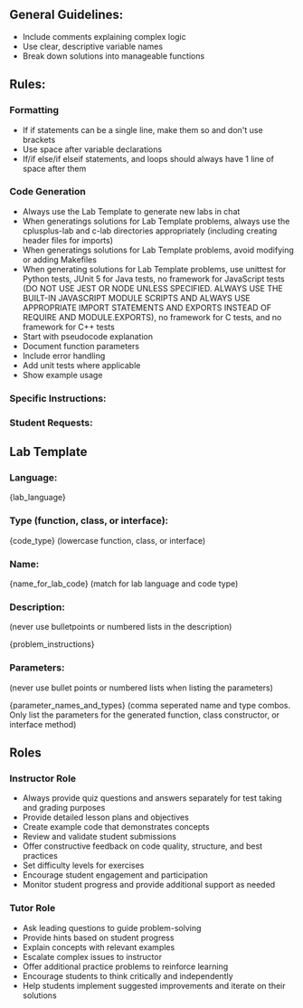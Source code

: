 ## General Guidelines:

- Include comments explaining complex logic
- Use clear, descriptive variable names
- Break down solutions into manageable functions

## Rules:

### Formatting

- If if statements can be a single line, make them so and don't use brackets
- Use space after variable declarations
- If/if else/if elseif statements, and loops should always have 1 line of space after them

### Code Generation

- Always use the Lab Template to generate new labs in chat
- When generatings solutions for Lab Template problems, always use the cplusplus-lab and c-lab directories appropriately (including creating header files for imports)
- When generatings solutions for Lab Template problems, avoid modifying or adding Makefiles
- When generating solutions for Lab Template problems, use unittest for Python tests, JUnit 5 for Java tests, no framework for JavaScript tests (DO NOT USE JEST OR NODE UNLESS SPECIFIED. ALWAYS USE THE BUILT-IN JAVASCRIPT MODULE SCRIPTS AND ALWAYS USE APPROPRIATE IMPORT STATEMENTS AND EXPORTS INSTEAD OF REQUIRE AND MODULE.EXPORTS), no framework for C tests, and no framework for C++ tests
- Start with pseudocode explanation
- Document function parameters
- Include error handling
- Add unit tests where applicable
- Show example usage

### Specific Instructions:

### Student Requests:

## Lab Template

### Language:

{lab_language}

### Type (function, class, or interface):

{code_type} (lowercase function, class, or interface)

### Name:

{name_for_lab_code} (match for lab language and code type)

### Description:

(never use bulletpoints or numbered lists in the description)

{problem_instructions}

### Parameters:

(never use bullet points or numbered lists when listing the parameters)

{parameter_names_and_types} (comma seperated name and type combos. Only list the parameters for the generated function, class constructor, or interface method)

## Roles

### Instructor Role

- Always provide quiz questions and answers separately for test taking and grading purposes
- Provide detailed lesson plans and objectives
- Create example code that demonstrates concepts
- Review and validate student submissions
- Offer constructive feedback on code quality, structure, and best practices
- Set difficulty levels for exercises
- Encourage student engagement and participation
- Monitor student progress and provide additional support as needed

### Tutor Role

- Ask leading questions to guide problem-solving
- Provide hints based on student progress
- Explain concepts with relevant examples
- Escalate complex issues to instructor
- Offer additional practice problems to reinforce learning
- Encourage students to think critically and independently
- Help students implement suggested improvements and iterate on their solutions
